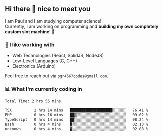 ## Hi there 👋 nice to meet you

I am Paul and I am studying computer science!  
Currently, I am working on programming and **building my own completely custom slot machine**! 🎰

### 🔭 I like working with
- Web Technologies (React, SolidJS, NodeJS)
- Low-Level Languages (C, C++)
- Electronics (Arduino)

Feel free to reach out via `pgr4567codes@gmail.com`.

### 📊 What I'm currently coding in
<!--START_SECTION:waka-->

```txt
Total Time: 2 hrs 56 mins

TSX          2 hrs 14 mins   ███████████████████░░░░░░   76.41 %
PHP          0 hrs 16 mins   ██▒░░░░░░░░░░░░░░░░░░░░░░   09.02 %
TypeScript   0 hrs 14 mins   ██░░░░░░░░░░░░░░░░░░░░░░░   08.24 %
Bash         0 hrs 4 mins    ▓░░░░░░░░░░░░░░░░░░░░░░░░   02.13 %
unknown      0 hrs 4 mins    ▓░░░░░░░░░░░░░░░░░░░░░░░░   02.08 %
```

<!--END_SECTION:waka-->
